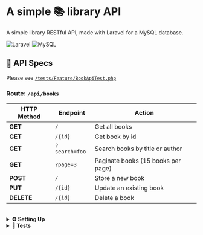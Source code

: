 # A simple 📚 library API

A simple library RESTful API, made with Laravel for a MySQL database.

![Laravel](https://img.shields.io/badge/Laravel-2e2e2e?logo=laravel)
![MySQL](https://img.shields.io/badge/MySQL-2e2e2e?logo=mysql)

## 📄 API Specs

Please see [`/tests/Feature/BookApiTest.php`](https://github.com/lucaxue/library-api/blob/main/tests/Feature/BooksApiTest.php)

### Route: `/api/books`

| HTTP Method | Endpoint      | Action                             |
| ----------- | ------------- | ---------------------------------- |
| **GET**     | `/`           | Get all books                      |
| **GET**     | `/{id}`       | Get book by id                     |
| **GET**     | `?search=foo` | Search books by title or author    |
| **GET**     | `?page=3`     | Paginate books (15 books per page) |
| **POST**    | `/`           | Store a new book                   |
| **PUT**     | `/{id}`       | Update an existing book            |
| **DELETE**  | `/{id}`       | Delete a book                      |

<br>

<details>

<summary><strong>⚙️ Setting Up</strong></summary>

-   Install dependencies

    ```bash
    ./vendor/bin/composer install
    ```

-   Make a new MySQL database, and name it library
-   Copy and add your connection details to the `.env` file

    ```bash
    cp .env.example .env
    ```

-   Generate your new app key

    ```bash
    php artisan key:generate
    ```

-   Migrate the tables to your database

    ```bash
    php artisan migrate
    ```

-   Add dummy data to your database (optional)

    ```bash
    php artisan tinker
    ```

    ```php
    Book::factory()->count(100)->create()
    ```

-   Run the app on your local port

    ```bash
    php artisan serve
    ```

</details>

<details>

<summary><strong>🧪 Tests</strong></summary>

-   Run the tests

    ```bash
    php artisan test
    ```

</details>
